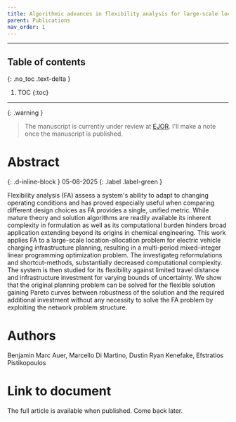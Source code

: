 ```yaml
---
title: Algorithmic advances in flexibility analysis for large-scale location allocation problems
parent: Publications
nav_order: 1
---
```


---
## Table of contents
{: .no_toc .text-delta }

1. TOC
{:toc}
---

{: .warning }
> The manuscript is currently under review at [EJOR](https://www.sciencedirect.com/journal/european-journal-of-operational-research). I'll make a note once the manuscript is published.

# Abstract
{: .d-inline-block }
05-08-2025
{: .label .label-green }

Flexibility analysis (FA) assess a system's ability to adapt to changing operating conditions and has proved especially useful when comparing different design choices as FA provides a single, unified metric.
While mature theory and solution algorithms are readily available its inherent complexity in formulation as well as its computational burden hinders broad application extending beyond its origins in chemical engineering.
This work applies FA to a large-scale location-allocation problem for electric vehicle charging infrastructure planning, resulting in a multi-period mixed-integer linear programming optimization problem. The investigateg reformulations and shortcut-methods, substantially decreased computational complexity.
The system is then studied for its flexibility against limited travel distance and infrastructure investment for varying bounds of uncertainty.
We show that the original planning problem can be solved for the flexible solution gaining Pareto curves between robustness of the solution and the required additional investment without any necessity to solve the FA problem by exploiting the network problem structure.


# Authors
Benjamin Marc Auer, Marcello Di Martino, Dustin Ryan Kenefake, Efstratios Pistikopoulos

# Link to document

The full article is available when published. Come back later.